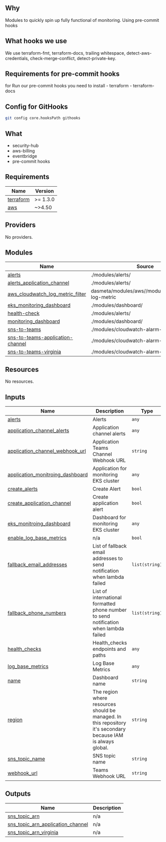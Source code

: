 ## Why
Modules to quickly spin up fully functional of monitoring.
Using pre-commit hooks

## What hooks we use

We use terraform-fmt, terraform-docs, trailing whitespace, detect-aws-credentials, check-merge-conflict, detect-private-key.

## Requirements for pre-commit hooks
for Run our pre-commit hooks you need to install
	- terraform
	- terraform-docs

## Config for GitHooks

```bash
git config core.hooksPath githooks
```


## What
- security-hub
- aws-billing
- eventbridge
- pre-commit hooks
<!-- BEGINNING OF PRE-COMMIT-TERRAFORM DOCS HOOK -->
## Requirements

| Name | Version |
|------|---------|
| <a name="requirement_terraform"></a> [terraform](#requirement\_terraform) | >= 1.3.0 |
| <a name="requirement_aws"></a> [aws](#requirement\_aws) | ~>4.50 |

## Providers

No providers.

## Modules

| Name | Source | Version |
|------|--------|---------|
| <a name="module_alerts"></a> [alerts](#module\_alerts) | ./modules/alerts/ | n/a |
| <a name="module_alerts_application_channel"></a> [alerts\_application\_channel](#module\_alerts\_application\_channel) | ./modules/alerts/ | n/a |
| <a name="module_aws_cloudwatch_log_metric_filter"></a> [aws\_cloudwatch\_log\_metric\_filter](#module\_aws\_cloudwatch\_log\_metric\_filter) | dasmeta/modules/aws//modules/cloudwatch-log-metric | 1.7.0 |
| <a name="module_eks_monitoring_dashboard"></a> [eks\_monitoring\_dashboard](#module\_eks\_monitoring\_dashboard) | ./modules/dashboard/ | n/a |
| <a name="module_health-check"></a> [health-check](#module\_health-check) | ./modules/alerts/ | n/a |
| <a name="module_monitoring_dashboard"></a> [monitoring\_dashboard](#module\_monitoring\_dashboard) | ./modules/dashboard/ | n/a |
| <a name="module_sns-to-teams"></a> [sns-to-teams](#module\_sns-to-teams) | ./modules/cloudwatch-alarm-actions/ | n/a |
| <a name="module_sns-to-teams-application-channel"></a> [sns-to-teams-application-channel](#module\_sns-to-teams-application-channel) | ./modules/cloudwatch-alarm-actions/ | n/a |
| <a name="module_sns-to-teams-virginia"></a> [sns-to-teams-virginia](#module\_sns-to-teams-virginia) | ./modules/cloudwatch-alarm-actions/ | n/a |

## Resources

No resources.

## Inputs

| Name | Description | Type | Default | Required |
|------|-------------|------|---------|:--------:|
| <a name="input_alerts"></a> [alerts](#input\_alerts) | Alerts | `any` | `[]` | no |
| <a name="input_application_channel_alerts"></a> [application\_channel\_alerts](#input\_application\_channel\_alerts) | Application channel alerts | `any` | `[]` | no |
| <a name="input_application_channel_webhook_url"></a> [application\_channel\_webhook\_url](#input\_application\_channel\_webhook\_url) | Application Teams Channel Webhook URL | `string` | n/a | yes |
| <a name="input_application_monitroing_dashboard"></a> [application\_monitroing\_dashboard](#input\_application\_monitroing\_dashboard) | Application for monitoring EKS cluster | `any` | `[]` | no |
| <a name="input_create_alerts"></a> [create\_alerts](#input\_create\_alerts) | Create Alert | `bool` | `true` | no |
| <a name="input_create_application_channel"></a> [create\_application\_channel](#input\_create\_application\_channel) | Create application alert | `bool` | `true` | no |
| <a name="input_eks_monitroing_dashboard"></a> [eks\_monitroing\_dashboard](#input\_eks\_monitroing\_dashboard) | Dashboard for monitoring EKS cluster | `any` | `[]` | no |
| <a name="input_enable_log_base_metrics"></a> [enable\_log\_base\_metrics](#input\_enable\_log\_base\_metrics) | n/a | `bool` | `true` | no |
| <a name="input_fallback_email_addresses"></a> [fallback\_email\_addresses](#input\_fallback\_email\_addresses) | List of fallback email addresses to send notification when lambda failed | `list(string)` | `[]` | no |
| <a name="input_fallback_phone_numbers"></a> [fallback\_phone\_numbers](#input\_fallback\_phone\_numbers) | List of international formatted phone number to send notification when lambda failed | `list(string)` | `[]` | no |
| <a name="input_health_checks"></a> [health\_checks](#input\_health\_checks) | Health\_checks endpoints and paths | `any` | `[]` | no |
| <a name="input_log_base_metrics"></a> [log\_base\_metrics](#input\_log\_base\_metrics) | Log Base Metrics | `any` | `[]` | no |
| <a name="input_name"></a> [name](#input\_name) | Dashboard name | `string` | n/a | yes |
| <a name="input_region"></a> [region](#input\_region) | The region where resources should be managed. In this repository it's secondary because IAM is always global. | `string` | `"eu-central-1"` | no |
| <a name="input_sns_topic_name"></a> [sns\_topic\_name](#input\_sns\_topic\_name) | SNS topic name | `string` | `"cloudwatch-alarm"` | no |
| <a name="input_webhook_url"></a> [webhook\_url](#input\_webhook\_url) | Teams Webhook URL | `string` | n/a | yes |

## Outputs

| Name | Description |
|------|-------------|
| <a name="output_sns_topic_arn"></a> [sns\_topic\_arn](#output\_sns\_topic\_arn) | n/a |
| <a name="output_sns_topic_arn_application_channel"></a> [sns\_topic\_arn\_application\_channel](#output\_sns\_topic\_arn\_application\_channel) | n/a |
| <a name="output_sns_topic_arn_virginia"></a> [sns\_topic\_arn\_virginia](#output\_sns\_topic\_arn\_virginia) | n/a |
<!-- END OF PRE-COMMIT-TERRAFORM DOCS HOOK -->
